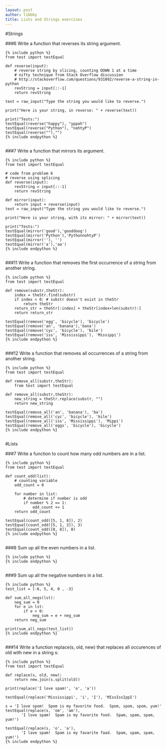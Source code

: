 ```yaml
---
layout: post
author: libbby
title: Lists and Strings exercises
---
```


#Strings

###6
Write a function that reverses its string argument.

```
{% include python %}
from test import testEqual

def reverse(input):
    # reverse string by slicing, counting DOWN 1 at a time
    # nifty technique from Stack Overflow discussion
    # http://stackoverflow.com/questions/931092/reverse-a-string-in-python
    revString = input[::-1]
    return revString

text = raw_input("Type the string you would like to reverse.")

print("Here is your string, in reverse: " + reverse(text))

print("Tests:")
testEqual(reverse("happy"), "yppah")
testEqual(reverse("Python"), "nohtyP")
testEqual(reverse(""),"")
{% include endpython %}
```

```
```

###7
Write a function that mirrors its argument.

```
{% include python %}
from test import testEqual

# code from problem 6
# reverse using splicing
def reverse(input):
    revString = input[::-1]
    return revString

def mirror(input):
    return input + reverse(input)
text = raw_input("Type the string you would like to reverse.")

print("Here is your string, with its mirror: " + mirror(text))

print("Tests:")
testEqual(mirror('good'),'gooddoog')
testEqual(mirror('Python'),'PythonnohtyP')
testEqual(mirror(''), '')
testEqual(mirror('a'),'aa')
{% include endpython %}
```

```
```

###11
Write a function that removes the first occurrence of a string from another string.

```
{% include python %}
from test import testEqual

def remove(substr,theStr):
    index = theStr.find(substr)
    if index < 0: # substr doesn't exist in theStr
        return theStr
    return_str = theStr[:index] + theStr[index+len(substr):]
    return return_str

testEqual(remove('egg', 'bicycle'), 'bicycle')
testEqual(remove('an', 'banana'),'bana')
testEqual(remove('cyc', 'bicycle'), 'bile')
testEqual(remove('iss', 'Mississippi'), 'Missippi')
{% include endpython %}
```

```
```

###12
Write a function that removes all occurrences of a string from another string.

```
{% include python %}
from test import testEqual

def remove_all(substr,theStr):
    from test import testEqual

def remove_all(substr,theStr):
    new_string = theStr.replace(substr, "")
    return new_string

testEqual(remove_all('an', 'banana'), 'ba')
testEqual(remove_all('cyc', 'bicycle'), 'bile')
testEqual(remove_all('iss', 'Mississippi'), 'Mippi')
testEqual(remove_all('eggs', 'bicycle'), 'bicycle')
{% include endpython %}
```

```
```

#Lists

###7
Write a function to count how many odd numbers are in a list.

```
{% include python %}
from test import testEqual

def count_odd(list):
    # counting variable
    odd_count = 0
    
    for number in list:
        # determine if number is odd
        if number % 2 == 1:
            odd_count += 1
    return odd_count

testEqual(count_odd([5, 1, 8]), 2)
testEqual(count_odd([5, 1, 3]), 3)
testEqual(count_odd([0, 8]), 0)
{% include endpython %}
```

```
```

###8
Sum up all the even numbers in a list.

```
{% include python %}
{% include endpython %}
```

```
```

###9
Sum up all the negative numbers in a list.

```
{% include python %}
test_list = [-6, 5, 4, 0 , -3]

def sum_all_negs(lst):
    neg_sum = 0
    for e in lst:
        if e < 0:
            neg_sum = e + neg_sum
    return neg_sum

print(sum_all_negs(test_list))
{% include endpython %}
```

```
```

###14
Write a function replace(s, old, new) that replaces all occurences of old with new in a string s:

```
{% include python %}
from test import testEqual

def replace(s, old, new):
    return new.join(s.split(old))

print(replace('I love spam!', 'o', 'a'))

testEqual(replace('Mississippi', 'i', 'I'), 'MIssIssIppI')

s = 'I love spom!  Spom is my favorite food.  Spom, spom, spom, yum!'
testEqual(replace(s, 'om', 'am'),
       'I love spam!  Spam is my favorite food.  Spam, spam, spam, yum!')

testEqual(replace(s, 'o', 'a'),
       'I lave spam!  Spam is my favarite faad.  Spam, spam, spam, yum!')
{% include endpython %}
```

```
```
